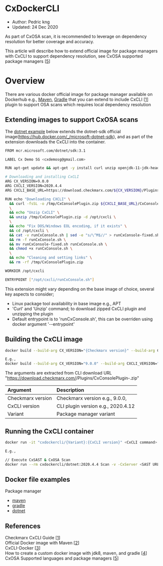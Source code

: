 # CxDockerCLI
* Author:       Pedric kng
* Updated:      24 Dec 2020

As part of CxOSA scan, it is recommended to leverage on dependency resolution for better coverage and accuracy. 

This article will describe how to extend official image for package managers with CxCLI to support dependency resolution, see CxOSA supported package managers [[5]]

# Overview 

There are various docker official image for package manager available on Dockerhub e.g., [Maven](https://hub.docker.com/_/maven), [Gradle](https://hub.docker.com/_/gradle) that you can extend to include CxCLI [[1]] plugin to support OSA scans which requires local dependency resolution

## Extending images to support CxOSA scans

The [dotnet example](dotnet/Dockerfile) below extends the dotnet-sdk official image(https://hub.docker.com/_/microsoft-dotnet-sdk), and as part of the extension downloads the CxCLI into the container.

```bash
FROM mcr.microsoft.com/dotnet/sdk:3.1

LABEL Cx Demo SG <cxdemosg@gmail.com>

RUN apt-get update && apt-get -y install curl unzip openjdk-11-jdk-headless 

# Downloading and installing CxCLI
ARG CX_VERSION=9.0.0
ARG CXCLI_VERSION=2020.4.4
ARG CXCLI_BASE_URL=https://download.checkmarx.com/${CX_VERSION}/Plugins

RUN echo "Downloading CXCLI" \
  && curl -fsSL -o /tmp/CxConsolePlugin.zip ${CXCLI_BASE_URL}/CxConsolePlugin-${CXCLI_VERSION}.zip \
  \
  && echo "Unzip CxCLI" \
  && unzip /tmp/CxConsolePlugin.zip -d /opt/cxcli \
  \
  && echo "Fix DOS/Windows EOL encoding, if it exists" \
  && cd /opt/cxcli \
  && cat -v runCxConsole.sh | sed -e "s/\^M$//" > runCxConsole-fixed.sh \
  && rm -f runCxConsole.sh \
  && mv runCxConsole-fixed.sh runCxConsole.sh \
  && chmod +x runCxConsole.sh \
  \
  && echo "Cleaning and setting links" \
  && rm -rf /tmp/CxConsolePlugin.zip

WORKDIR /opt/cxcli

ENTRYPOINT ["/opt/cxcli/runCxConsole.sh"]
```

This extension might vary depending on the base image of choice, several key aspects to consider;
- Linux package tool availability in base image e.g., APT  
- 'Curl' and 'Unzip' command; to download zipped CxCLI plugin and unzipping the plugin
- Default entrypoint is to 'runCxConsole.sh', this can be overriden using docker argument '--entrypoint'

## Building the CxCLI image

```bash
docker build --build-arg CX_VERSION="{Checkmarx version}" --build-arg CXCLI_VERSION="{CxCLI version}" -t "cxdockercli/{Variant}:{CxCLI version}" . --no-cache

E.g., 
docker build --build-arg CX_VERSION="9.0.0" --build-arg CXCLI_VERSION="2020.4.4" -t cxdockercli/dotnet:2020.4.4 . --no-cache

```

The arguments are extracted from CLI download URL "https://download.checkmarx.com/<checkmarx version>/Plugins/CxConsolePlugin-<CxCLI version>.zip"

| Argument | Description |
|:------------- |:------------- |
| Checkmarx version | Checkmarx version e.g., 9.0.0, |
| CxCLI version | CLI plugin version e.g., 2020.4.12 |
| Variant | Package manager variant |

## Running the CxCLI container

```bash
docker run -it "cxdockercli/{Variant}:{CxCLI version}" <CxCLI command>

E.g., 

// Execute CxSAST & CxOSA Scan
docker run --rm cxdockercli/dotnet:2020.4.4 Scan -v -CxServer <SAST URL> -CxToken <SAST TOKEN> -ProjectName <TEAM\PROJECTNAME> -LocationType folder -LocationPath <SRC PATH> -enableosa -executepackagedependency

```

## Docker file examples

Package manager
- [maven](maven/Dockerfile)
- [gradle](gradle/Dockerfile)
- [dotnet](dotnet/Dockerfile)


## References
Checkmarx CxCLI Guide [[1]]  
Official Docker image with Maven [[2]]  
CxCLI-Docker [[3]]  
How to create a custom docker image with jdk8, maven, and gradle [[4]]  
CxOSA Supported languages and package managers [[5]]  

[1]:https://checkmarx.atlassian.net/wiki/spaces/KC/pages/44335590/CxSAST+CLI+Guide "Checkmarx CxCLI Guide"
[2]:https://github.com/carlossg/docker-maven "Official Docker image with Maven"
[3]:https://github.com/checkmarx-ts/CxCLI-Docker "CxCLI-Docker"
[4]:https://medium.com/@migueldoctor/how-to-create-a-custom-docker-image-with-jdk8-maven-and-gradle-ddc90f41cee4 "How to create a custom docker image with jdk8, maven, and gradle"  
[5]:https://checkmarx.atlassian.net/wiki/spaces/CCOD/pages/1345486898/Supported+Languages+and+Package+Managers "CxOSA Supported languages and package managers"